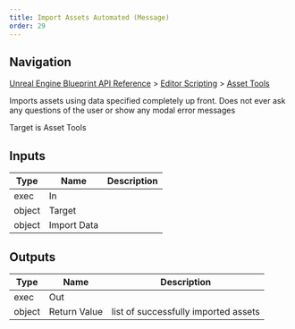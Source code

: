 ```yaml
---
title: Import Assets Automated (Message)
order: 29
---
```

## Navigation

[Unreal Engine Blueprint API Reference](https://dev.epicgames.com/documentation/en-us/unreal-engine/BlueprintAPI) > [Editor Scripting](https://dev.epicgames.com/documentation/en-us/unreal-engine/BlueprintAPI/EditorScripting) > [Asset Tools](https://dev.epicgames.com/documentation/en-us/unreal-engine/BlueprintAPI/EditorScripting/AssetTools)

Imports assets using data specified completely up front. Does not ever ask any questions of the user or show any modal error messages

Target is Asset Tools

## Inputs

| Type | Name | Description |
| --- | --- | --- |
| exec | In |  |
| object | Target |  |
| object | Import Data |  |

## Outputs

| Type | Name | Description |
| --- | --- | --- |
| exec | Out |  |
| object | Return Value | list of successfully imported assets |
